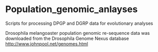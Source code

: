 # Population_genomic_anlayses
Scripts for processing DPGP and DGRP data for evolutionary analyses

Drosophila melangoaster population genomic re-sequence data was downloaded from the Drosophila Genome Nexus database http://www.johnpool.net/genomes.html
